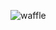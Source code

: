 ![waffle](https://socialify.git.ci/Techie-Pi/waffle/image?description=1&logo=https%3A%2F%2Fgithub.com%2FTechie-Pi%2Fwaffle%2Fraw%2Fmain%2Fdocs%2Flogo.png&theme=Dark)
